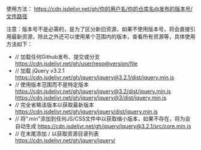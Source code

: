 使用方法：
https://cdn.jsdelivr.net/gh/你的用户名/你的仓库名@发布的版本号/文件路径

注意：版本号不是必需的，是为了区分新旧资源，如果不使用版本号，将会直接引用最新资源，除此之外还可以使用某个范围内的版本，查看所有资源等，具体使用方法如下：

- // 加载任何Github发布、提交或分支
  https://cdn.jsdelivr.net/gh/user/repo@version/file
- // 加载 jQuery v3.2.1
  https://cdn.jsdelivr.net/gh/jquery/jquery@3.2.1/dist/jquery.min.js
- // 使用版本范围而不是特定版本
  https://cdn.jsdelivr.net/gh/jquery/jquery@3.2/dist/jquery.min.js
  https://cdn.jsdelivr.net/gh/jquery/jquery@3/dist/jquery.min.js
- // 完全省略该版本以获取最新版本
  https://cdn.jsdelivr.net/gh/jquery/jquery/dist/jquery.min.js
- // 将“.min”添加到任何JS/CSS文件中以获取缩小版本，如果不存在，将为会自动生成
  https://cdn.jsdelivr.net/gh/jquery/jquery@3.2.1/src/core.min.js
- // 在末尾添加 / 以获取资源目录列表
  https://cdn.jsdelivr.net/gh/jquery/jquery/